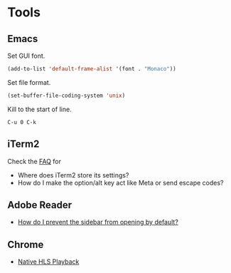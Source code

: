 # Tools

## Emacs

Set GUI font.
```lisp
(add-to-list 'default-frame-alist '(font . "Monaco"))
```

Set file format.
```lisp
(set-buffer-file-coding-system 'unix)
```

Kill to the start of line.
```
C-u 0 C-k
```

## iTerm2

Check the [FAQ](https://www.iterm2.com/faq.html) for

- Where does iTerm2 store its settings?
- How do I make the option/alt key act like Meta or send escape codes?

## Adobe Reader

- [How do I prevent the sidebar from opening by default?][1]

## Chrome

- [Native HLS Playback][2]


[1]: https://superuser.com/questions/902758/remove-or-prevent-sidebar-from-opening-by-default-on-adobe-reader/1173789
[2]: https://chrome.google.com/webstore/detail/native-hls-playback/emnphkkblegpebimobpbekeedfgemhof
